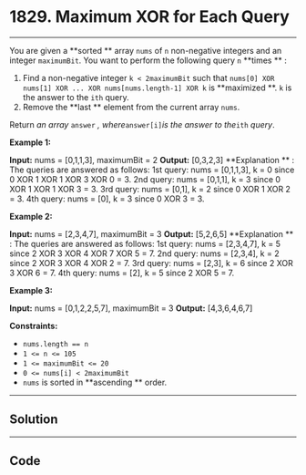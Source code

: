 # 1829. Maximum XOR for Each Query

---

You are given a **sorted ** array `nums` of `n` non-negative integers and an integer `maximumBit`. You want to perform the following query `n` **times ** :

  1. Find a non-negative integer `k < 2maximumBit` such that `nums[0] XOR nums[1] XOR ... XOR nums[nums.length-1] XOR k` is **maximized **. `k` is the answer to the `ith` query.
  2. Remove the **last ** element from the current array `nums`.



Return _an array_ `answer` _, where_`answer[i]`_is the answer to the_`ith` _query_.

 

**Example 1:**


**Input:** nums = [0,1,1,3], maximumBit = 2
**Output:** [0,3,2,3]
**Explanation ** : The queries are answered as follows:
1st query: nums = [0,1,1,3], k = 0 since 0 XOR 1 XOR 1 XOR 3 XOR 0 = 3.
2nd query: nums = [0,1,1], k = 3 since 0 XOR 1 XOR 1 XOR 3 = 3.
3rd query: nums = [0,1], k = 2 since 0 XOR 1 XOR 2 = 3.
4th query: nums = [0], k = 3 since 0 XOR 3 = 3.


**Example 2:**


**Input:** nums = [2,3,4,7], maximumBit = 3
**Output:** [5,2,6,5]
**Explanation ** : The queries are answered as follows:
1st query: nums = [2,3,4,7], k = 5 since 2 XOR 3 XOR 4 XOR 7 XOR 5 = 7.
2nd query: nums = [2,3,4], k = 2 since 2 XOR 3 XOR 4 XOR 2 = 7.
3rd query: nums = [2,3], k = 6 since 2 XOR 3 XOR 6 = 7.
4th query: nums = [2], k = 5 since 2 XOR 5 = 7.


**Example 3:**


**Input:** nums = [0,1,2,2,5,7], maximumBit = 3
**Output:** [4,3,6,4,6,7]


 

**Constraints:**

  * `nums.length == n`
  * `1 <= n <= 105`
  * `1 <= maximumBit <= 20`
  * `0 <= nums[i] < 2maximumBit`
  * `nums`​​​ is sorted in **ascending ** order.

---

## Solution



---

## Code
```python


```
